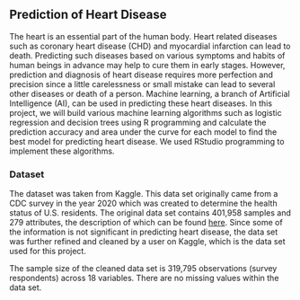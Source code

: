 ## Prediction of Heart Disease

The heart is an essential part of the human body. Heart related diseases such as coronary heart disease (CHD) and myocardial infarction can lead to death. Predicting such diseases based on various symptoms and habits of human beings in advance may help to cure them in early stages. However, prediction and diagnosis of heart disease requires more perfection and precision since a little carelessness or small mistake can lead to several other diseases or death of a person. Machine learning, a branch of Artificial Intelligence (AI), can be used in predicting these heart diseases. In this project, we will build various machine learning algorithms such as logistic regression and decision trees using R programming and calculate the prediction accuracy and area under the curve for each model to find the best model for predicting heart disease. We used RStudio programming to implement these algorithms. 

### Dataset

The dataset was taken from Kaggle. This data set originally came from a CDC survey in the year 2020 which was created to determine the health status of U.S. residents. The original data set contains 401,958 samples and 279 attributes, the description of which can be found [here](https://www.cdc.gov/brfss/annual_data/2020/pdf/codebook20_llcp-v2-508.pdf). Since some of the information is not significant in predicting heart disease, the data set was further refined and cleaned by a user on Kaggle, which is the data set used for this project. 

The sample size of the cleaned data set is 319,795 observations (survey respondents) across 18 variables. There are no missing values within the data set.
